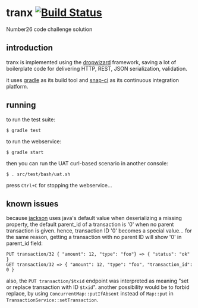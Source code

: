 # tranx [![Build Status](https://snap-ci.com/oabdoun/tranx/branch/master/build_image)](https://snap-ci.com/oabdoun/tranx/branch/master)

Number26 code challenge solution

## introduction

tranx is implemented using the [dropwizard](http://www.dropwizard.io/0.9.2/docs/) framework, saving a lot of boilerplate code for delivering HTTP, REST, JSON serialization, validation.

it uses [gradle](http://gradle.org/) as its build tool and [snap-ci](https://snap-ci.com/) as its continuous integration platform.

## running

to run the test suite:
```
$ gradle test
```

to run the webservice:
```
$ gradle start
```

then you can run the UAT curl-based scenario in another console:
```
$ . src/test/bash/uat.sh 
```

press `Ctrl+C` for stopping the webservice...

## known issues

because [jackson](http://wiki.fasterxml.com/JacksonHome) uses java's default value when deserializing a missing property, the default parent_id of a transaction is '0' when no parent transaction is given. hence, transaction ID '0' becomes a special value... for the same reason, getting a transaction with no parent ID will show '0' in parent_id field:
```
PUT transaction/32 { "amount": 12, "type": "foo"} => { "status": "ok" }
GET transaction/32 => { "amount": 12, "type": "foo", "transaction_id": 0 }
```

also, the `PUT transaction/$txid` endpoint was interpreted as meaning "set or replace transaction with ID `$txid`". another possibility would be to forbid replace, by using `ConcurrentMap::putIfAbsent` instead of `Map::put` in `TransactionService::setTransaction`.
